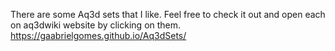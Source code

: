 There are some Aq3d sets that I like. Feel free to check it out and open each on aq3dwiki website by clicking on them.
https://gaabrielgomes.github.io/Aq3dSets/
